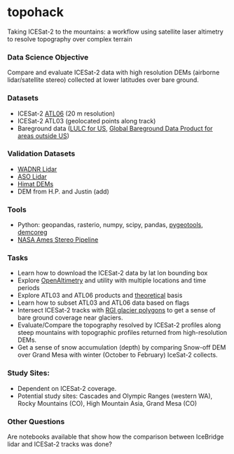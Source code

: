 # topohack
Taking ICESat-2 to the mountains: a workflow using satellite laser altimetry to resolve topography over complex terrain  

### Data Science Objective
Compare and evaluate ICESat-2 data with high resolution DEMs (airborne lidar/satellite stereo) collected at lower latitudes over bare ground. 

### Datasets
- ICESat-2 [ATL06](https://nsidc.org/data/atl06?qt-data_set_tabs=3#qt-data_set_tabs) (20 m resolution)
- ICESat-2 ATL03 (geolocated points along track)
- Bareground data ([LULC for US](https://www.mrlc.gov/data/legends/national-land-cover-database-2011-nlcd2011-legend), [Global Bareground Data Product for areas outside US](https://glad.umd.edu/dataset/global-2010-bare-ground-30-m))

### Validation Datasets
- [WADNR Lidar](http://lidarportal.dnr.wa.gov/)
- [ASO Lidar](https://nsidc.org/data/aso)
- [Himat DEMs](https://nsidc.org/the-drift/data-update/high-mountain-asia-8-meter-digital-elevation-models-now-available/)
- DEM from H.P. and Justin (add)

### Tools
- Python: geopandas, rasterio, numpy, scipy, pandas, [pygeotools](https://github.com/dshean/pygeotools), [demcoreg](https://github.com/dshean/demcoreg)
- [NASA Ames Stereo Pipeline](https://github.com/NeoGeographyToolkit/StereoPipeline)

### Tasks
- Learn how to download the ICESat-2 data by lat lon bounding box
- Explore [OpenAltimetry](https://openaltimetry.org/data/icesat2/) and utility with multiple locations and time periods
- Explore ATL03 and ATL06 products and [theoretical](https://icesat-2.gsfc.nasa.gov/sites/default/files/page_files/ICESat2_ATL06_ATBD_r001.pdf) basis
- Learn how to subset ATL03 and ATL06 data based on flags
- Intersect ICESat-2 tracks with [RGI glacier polygons](https://www.glims.org/RGI/) to get a sense of bare ground coverage near glaciers.
- Evaluate/Compare the topography resolved by ICESat-2 profiles along steep mountains with topographic profiles returned from high-resolution DEMs.
- Get a sense of snow accumulation (depth) by comparing Snow-off DEM over Grand Mesa with winter (October to February) IceSat-2 collects. 
### Study Sites:
- Dependent on ICESat-2 coverage.
- Potential study sites: Cascades and Olympic Ranges (western WA), Rocky Mountains (CO), High Mountain Asia, Grand Mesa (CO)
### Other Questions 
Are notebooks available that show how the comparison between IceBridge lidar and ICESat-2 tracks was done?
